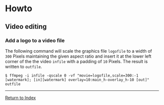 # Howto

## Video editing

### Add a logo to a video file

The following command will scale the graphics file  `logofile` to a width of `300` Pixels maintaining the given aspect ratio and insert it at the lower left corner of the the video `infile` with a padding of `10` Pixels. The result is written to `outfile`.

```console
$ ffmpeg -i infile -qscale 0 -vf "movie=logofile,scale=300:-1 [watermark]; [in][watermark] overlay=10:main_h-overlay_h-10 [out]" outfile
```

---
[Return to Index](../README.md)
